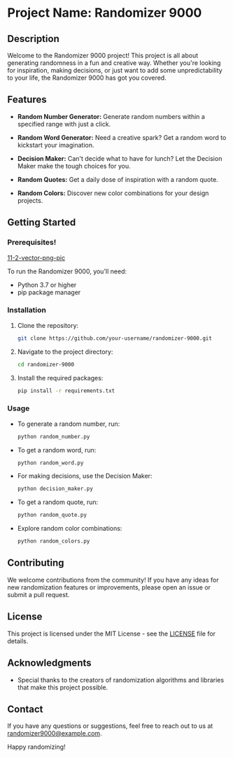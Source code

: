 # Project Name: Randomizer 9000

## Description

Welcome to the Randomizer 9000 project! This project is all about generating randomness in a fun and creative way. Whether you're looking for inspiration, making decisions, or just want to add some unpredictability to your life, the Randomizer 9000 has got you covered.

## Features

- **Random Number Generator:** Generate random numbers within a specified range with just a click.

- **Random Word Generator:** Need a creative spark? Get a random word to kickstart your imagination.

- **Decision Maker:** Can't decide what to have for lunch? Let the Decision Maker make the tough choices for you.

- **Random Quotes:** Get a daily dose of inspiration with a random quote.

- **Random Colors:** Discover new color combinations for your design projects.

## Getting Started

### Prerequisites!
[11-2-vector-png-pic](https://github.com/NicoleKelsey/WebsiteREADME/assets/127091448/312c0e6c-214e-4c49-959b-0e4583e83648)


To run the Randomizer 9000, you'll need:

- Python 3.7 or higher
- pip package manager

### Installation

1. Clone the repository:

   ```bash
   git clone https://github.com/your-username/randomizer-9000.git
   ```

2. Navigate to the project directory:

   ```bash
   cd randomizer-9000
   ```

3. Install the required packages:

   ```bash
   pip install -r requirements.txt
   ```

### Usage

- To generate a random number, run:

  ```bash
  python random_number.py
  ```

- To get a random word, run:

  ```bash
  python random_word.py
  ```

- For making decisions, use the Decision Maker:

  ```bash
  python decision_maker.py
  ```

- To get a random quote, run:

  ```bash
  python random_quote.py
  ```

- Explore random color combinations:

  ```bash
  python random_colors.py
  ```

## Contributing

We welcome contributions from the community! If you have any ideas for new randomization features or improvements, please open an issue or submit a pull request.

## License

This project is licensed under the MIT License - see the [LICENSE](LICENSE) file for details.

## Acknowledgments

- Special thanks to the creators of randomization algorithms and libraries that make this project possible.

## Contact

If you have any questions or suggestions, feel free to reach out to us at randomizer9000@example.com.

Happy randomizing!
